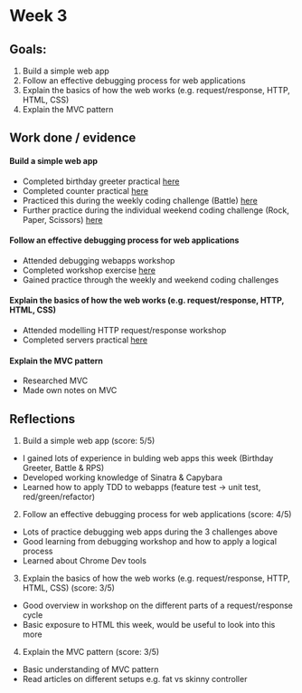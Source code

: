 # Week 3

## Goals:

1. Build a simple web app
2. Follow an effective debugging process for web applications
3. Explain the basics of how the web works (e.g. request/response, HTTP, HTML, CSS)
4. Explain the MVC pattern

## Work done / evidence

#### Build a simple web app
- Completed birthday greeter practical [here](https://github.com/ArifEbrahim/birthday_greeter)
- Completed counter practical [here](https://github.com/ArifEbrahim/learning-log/tree/main/week_3/code/counter%20app)
- Practiced this during the weekly coding challenge (Battle) [here](https://github.com/ArifEbrahim/battle_final)
- Further practice during the individual weekend coding challenge (Rock, Paper, Scissors) [here](https://github.com/ArifEbrahim/rps-challenge)

#### Follow an effective debugging process for web applications
- Attended debugging webapps workshop
- Completed workshop exercise [here](https://github.com/ArifEbrahim/learning-log/tree/main/week_3/code/debugging_2)
- Gained practice through the weekly and weekend coding challenges

#### Explain the basics of how the web works (e.g. request/response, HTTP, HTML, CSS)
- Attended modelling HTTP request/response workshop
- Completed servers practical [here](https://github.com/ArifEbrahim/learning-log/tree/main/week_3/code/server_practical)

#### Explain the MVC pattern
- Researched MVC
- Made own notes on MVC

## Reflections

1. Build a simple web app (score: 5/5)
  - I gained lots of experience in bulding web apps this week (Birthday Greeter, Battle & RPS)
  - Developed working knowledge of Sinatra & Capybara
  - Learned how to apply TDD to webapps (feature test -> unit test, red/green/refactor)

2. Follow an effective debugging process for web applications (score: 4/5)
  - Lots of practice debugging web apps during the 3 challenges above
  - Good learning from debugging workshop and how to apply a logical process
  - Learned about Chrome Dev tools

3. Explain the basics of how the web works (e.g. request/response, HTTP, HTML, CSS) (score: 3/5)
  - Good overview in workshop on the different parts of a request/response cycle
  - Basic exposure to HTML this week, would be useful to look into this more

4. Explain the MVC pattern (score: 3/5)
  - Basic understanding of MVC pattern 
  - Read articles on different setups e.g. fat vs skinny controller
